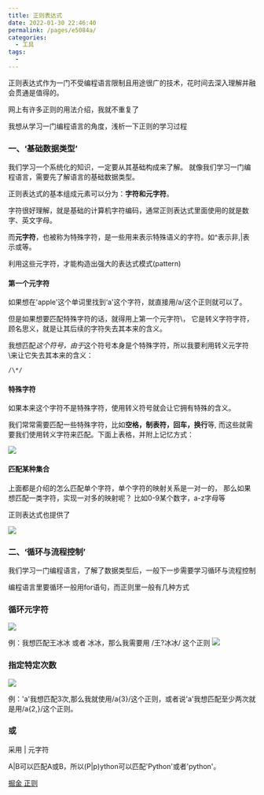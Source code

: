```yaml
---
title: 正则表达式
date: 2022-01-30 22:46:40
permalink: /pages/e5084a/
categories:
  - 工具
tags:
  - 
---
```



正则表达式作为一门不受编程语言限制且用途很广的技术，花时间去深入理解并融会贯通是值得的。

网上有许多正则的用法介绍，我就不重复了

我想从学习一门编程语言的角度，浅析一下正则的学习过程 


### 一、‘基础数据类型’

我们学习一个系统化的知识，一定要从其基础构成来了解。 就像我们学习一门编程语言，需要先了解语言的基础数据类型。 

正则表达式的基本组成元素可以分为：**字符和元字符**。

字符很好理解，就是基础的计算机字符编码，通常正则表达式里面使用的就是数字、英文字母。  

而**元字符**，也被称为特殊字符，是一些用来表示特殊语义的字符。如^表示非,|表示或等。    

利用这些元字符，才能构造出强大的表达式模式(pattern)  

#### 第一个元字符

如果想在'apple'这个单词里找到‘a'这个字符，就直接用/a/这个正则就可以了。  

但是如果想要匹配特殊字符的话，就得用上第一个元字符\， 它是转义字符字符，顾名思义，就是让其后续的字符失去其本来的含义。

我想匹配*这个符号，由于*这个符号本身是个特殊字符，所以我要利用转义元字符\来让它失去其本来的含义：

```sh
/\*/
```

#### 特殊字符


如果本来这个字符不是特殊字符，使用转义符号就会让它拥有特殊的含义。  

我们常常需要匹配一些特殊字符，比如**空格，制表符，回车，换行**等, 而这些就需要我们使用转义字符来匹配。下面上表格，并附上记忆方式：

![](https://raw.gitmirror.com/GanChuanYin/picture/main/blog/20220130225051.png)


#### 匹配某种集合

上面都是介绍的怎么匹配单个字符，单个字符的映射关系是一对一的， 那么如果想匹配一类字符，实现一对多的映射呢？ 比如0-9某个数字，a-z字母等

正则表达式也提供了

![](https://raw.gitmirror.com/GanChuanYin/picture/main/blog/20220130230716.png)



### 二、‘循环与流程控制’

我们学习一门编程语言，了解了数据类型后，一般下一步需要学习循环与流程控制

编程语言里要循环一般用for语句，而正则里一般有几种方式

### 循环元字符

![](https://raw.gitmirror.com/GanChuanYin/picture/main/blog/20220130231728.png)

例：我想匹配王冰冰 或者 冰冰，那么我需要用 /王?冰冰/ 这个正则
![](https://raw.gitmirror.com/GanChuanYin/picture/main/blog/20220130232236.png)


### 指定特定次数

![](https://raw.gitmirror.com/GanChuanYin/picture/main/blog/20220130231824.png)

例：'a'我想匹配3次,那么我就使用/a{3}/这个正则，或者说'a'我想匹配至少两次就是用/a{2,}/这个正则。

### 或

采用 | 元字符

A|B可以匹配A或B，所以(P|p)ython可以匹配'Python'或者'python'。


[掘金 正则](https://juejin.cn/post/6844903845227659271)